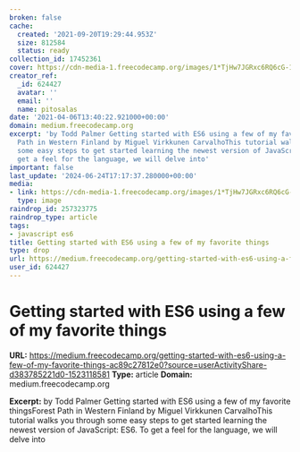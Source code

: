```yaml
---
broken: false
cache:
  created: '2021-09-20T19:29:44.953Z'
  size: 812584
  status: ready
collection_id: 17452361
cover: https://cdn-media-1.freecodecamp.org/images/1*TjHw7JGRxc6RQ6cG-1uEow.jpeg
creator_ref:
  _id: 624427
  avatar: ''
  email: ''
  name: pitosalas
date: '2021-04-06T13:40:22.921000+00:00'
domain: medium.freecodecamp.org
excerpt: 'by Todd Palmer Getting started with ES6 using a few of my favorite thingsForest
  Path in Western Finland by Miguel Virkkunen CarvalhoThis tutorial walks you through
  some easy steps to get started learning the newest version of JavaScript: ES6. To
  get a feel for the language, we will delve into'
important: false
last_update: '2024-06-24T17:17:37.280000+00:00'
media:
- link: https://cdn-media-1.freecodecamp.org/images/1*TjHw7JGRxc6RQ6cG-1uEow.jpeg
  type: image
raindrop_id: 257323775
raindrop_type: article
tags:
- javascript es6
title: Getting started with ES6 using a few of my favorite things
type: drop
url: https://medium.freecodecamp.org/getting-started-with-es6-using-a-few-of-my-favorite-things-ac89c27812e0?source=userActivityShare-d383785221d0-1523118581
user_id: 624427
---
```


# Getting started with ES6 using a few of my favorite things

**URL:** https://medium.freecodecamp.org/getting-started-with-es6-using-a-few-of-my-favorite-things-ac89c27812e0?source=userActivityShare-d383785221d0-1523118581
**Type:** article
**Domain:** medium.freecodecamp.org

**Excerpt:** by Todd Palmer Getting started with ES6 using a few of my favorite thingsForest Path in Western Finland by Miguel Virkkunen CarvalhoThis tutorial walks you through some easy steps to get started learning the newest version of JavaScript: ES6. To get a feel for the language, we will delve into
